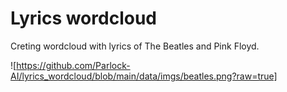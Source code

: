 # Lyrics wordcloud

Creting wordcloud with lyrics of The Beatles and Pink Floyd.

![https://github.com/Parlock-AI/lyrics_wordcloud/blob/main/data/imgs/beatles.png?raw=true]
